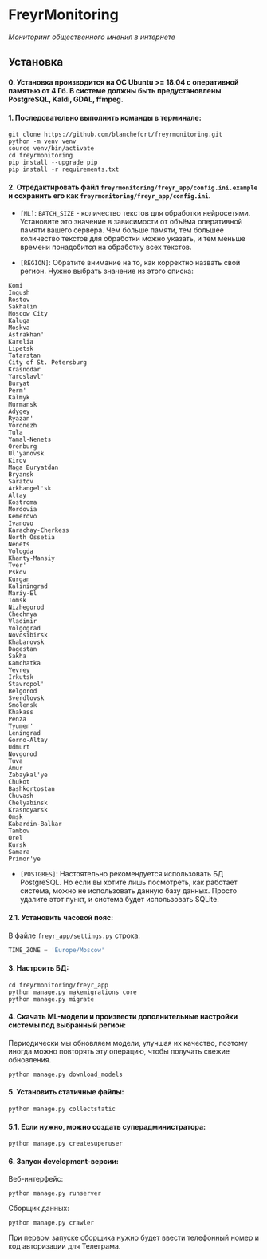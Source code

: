 # FreyrMonitoring
*Мониторинг общественного мнения в интернете*

## Установка

#### 0. Установка производится на ОС Ubuntu >= 18.04 с оперативной памятью от 4 Гб. В системе должны быть предустановлены PostgreSQL, Kaldi, GDAL, ffmpeg.

#### 1. Последовательно выполнить команды в терминале:

```
git clone https://github.com/blanchefort/freyrmonitoring.git
python -m venv venv
source venv/bin/activate
cd freyrmonitoring
pip install --upgrade pip
pip install -r requirements.txt
```

#### 2. Отредактировать файл `freyrmonitoring/freyr_app/config.ini.example` и сохранить его как `freyrmonitoring/freyr_app/config.ini`.

* `[ML]`: `BATCH_SIZE` - количество текстов для обработки нейросетями. Установите это значение в зависимости от объёма оперативной памяти вашего сервера. Чем больше памяти, тем большее количество текстов для обработки можно указать, и тем меньше времени понадобится на обработку всех текстов.

* `[REGION]`: Обратите внимание на то, как корректно назвать свой регион. Нужно выбрать значение из этого списка:

```
Komi
Ingush
Rostov
Sakhalin
Moscow City
Kaluga
Moskva
Astrakhan'
Karelia
Lipetsk
Tatarstan
City of St. Petersburg
Krasnodar
Yaroslavl'
Buryat
Perm'
Kalmyk
Murmansk
Adygey
Ryazan'
Voronezh
Tula
Yamal-Nenets
Orenburg
Ul'yanovsk
Kirov
Maga Buryatdan
Bryansk
Saratov
Arkhangel'sk
Altay
Kostroma
Mordovia
Kemerovo
Ivanovo
Karachay-Cherkess
North Ossetia
Nenets
Vologda
Khanty-Mansiy
Tver'
Pskov
Kurgan
Kaliningrad
Mariy-El
Tomsk
Nizhegorod
Chechnya
Vladimir
Volgograd
Novosibirsk
Khabarovsk
Dagestan
Sakha
Kamchatka
Yevrey
Irkutsk
Stavropol'
Belgorod
Sverdlovsk
Smolensk
Khakass
Penza
Tyumen'
Leningrad
Gorno-Altay
Udmurt
Novgorod
Tuva
Amur
Zabaykal'ye
Chukot
Bashkortostan
Chuvash
Chelyabinsk
Krasnoyarsk
Omsk
Kabardin-Balkar
Tambov
Orel
Kursk
Samara
Primor'ye
```

* `[POSTGRES]`: Настоятельно рекомендуется использовать БД PostgreSQL. Но если вы хотите лишь посмотреть, как работает система, можно не использовать данную базу данных. Просто удалите этот пункт, и система будет использовать SQLite.

#### 2.1. Установить часовой пояс:

В файле `freyr_app/settings.py` строка:

```python
TIME_ZONE = 'Europe/Moscow'
```

#### 3. Настроить БД:

```
cd freyrmonitoring/freyr_app
python manage.py makemigrations core
python manage.py migrate
```

#### 4. Скачать ML-модели и произвести дополнительные настройки системы под выбранный регион:

Периодически мы обновляем модели, улучшая их качество, поэтому иногда можно повторять эту операцию, чтобы получать свежие обновления.

```
python manage.py download_models
```

#### 5. Установить статичные файлы:

```
python manage.py collectstatic
```

#### 5.1. Если нужно, можно создать суперадминистратора:

```
python manage.py createsuperuser
```

#### 6. Запуск development-версии:

Веб-интерфейс:

```
python manage.py runserver
```

Сборщик данных:

```
python manage.py crawler
```

При первом запуске сборщика нужно будет ввести телефонный номер и код авторизации для Телеграма.